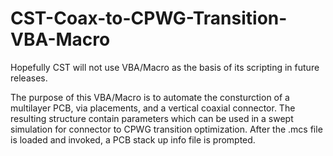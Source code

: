 # CST-Coax-to-CPWG-Transition-VBA-Macro
Hopefully CST will not use VBA/Macro as the basis of its scripting in future releases.

The purpose of this VBA/Macro is to automate the consturction of a multilayer PCB, via placements, and a vertical coaxial connector.  The resulting structure contain parameters which can be used in a swept simulation for connector to CPWG transition optimization.  After the .mcs file is loaded and invoked, a PCB stack up info file is prompted.
